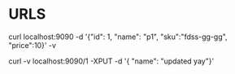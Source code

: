 # URLS

curl localhost:9090 -d '{"id": 1, "name": "p1", "sku":"fdss-gg-gg", "price":10}' -v

 curl -v  localhost:9090/1 -XPUT  -d '{ "name": "updated yay"}'  
